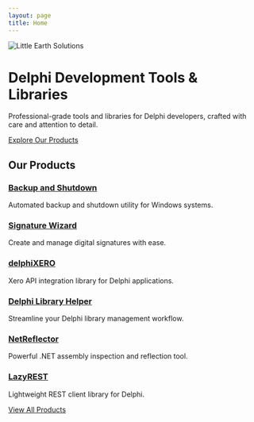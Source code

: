 ```yaml
---
layout: page
title: Home
---
```


<div class="hero-section">
  <div class="hero-content">
    <img src="{{ '/assets/littleearthsolutions-text.png' | relative_url }}" alt="Little Earth Solutions" class="hero-logo">
    <h1 class="hero-title">Delphi Development Tools & Libraries</h1>
    <p class="hero-description">Professional-grade tools and libraries for Delphi developers, crafted with care and attention to detail.</p>
    <a href="/products/" class="btn btn-primary btn-large">Explore Our Products</a>
  </div>
</div>

<div class="products-preview">
  <h2>Our Products</h2>
  <div class="products-grid">
    <div class="product-card">
      <h3><a href="/products/backup-and-shutdown/">Backup and Shutdown</a></h3>
      <p>Automated backup and shutdown utility for Windows systems.</p>
    </div>
    <div class="product-card">
      <h3><a href="/products/signature-wizard/">Signature Wizard</a></h3>
      <p>Create and manage digital signatures with ease.</p>
    </div>
    <div class="product-card">
      <h3><a href="/products/delphixero/">delphiXERO</a></h3>
      <p>Xero API integration library for Delphi applications.</p>
    </div>
    <div class="product-card">
      <h3><a href="/products/delphi-library-helper/">Delphi Library Helper</a></h3>
      <p>Streamline your Delphi library management workflow.</p>
    </div>
    <div class="product-card">
      <h3><a href="/products/netreflector/">NetReflector</a></h3>
      <p>Powerful .NET assembly inspection and reflection tool.</p>
    </div>
    <div class="product-card">
      <h3><a href="/products/lazyrest/">LazyREST</a></h3>
      <p>Lightweight REST client library for Delphi.</p>
    </div>
  </div>
  <div class="text-center">
    <a href="/products/" class="btn btn-outline">View All Products</a>
  </div>
</div>
